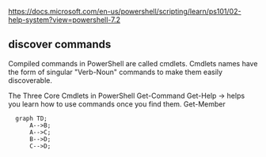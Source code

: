https://docs.microsoft.com/en-us/powershell/scripting/learn/ps101/02-help-system?view=powershell-7.2

## discover commands

Compiled commands in PowerShell are called cmdlets. 
Cmdlets names have the form of singular "Verb-Noun" commands to make them easily discoverable.

The Three Core Cmdlets in PowerShell
Get-Command
Get-Help ->  helps you learn how to use commands once you find them.
Get-Member

```mermaid
  graph TD;
      A-->B;
      A-->C;
      B-->D;
      C-->D;
```